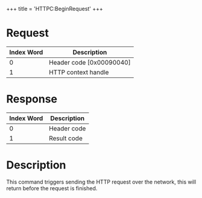 +++
title = 'HTTPC:BeginRequest'
+++

# Request

| Index Word | Description                |
|------------|----------------------------|
| 0          | Header code \[0x00090040\] |
| 1          | HTTP context handle        |

# Response

| Index Word | Description |
|------------|-------------|
| 0          | Header code |
| 1          | Result code |

# Description

This command triggers sending the HTTP request over the network, this
will return before the request is finished.